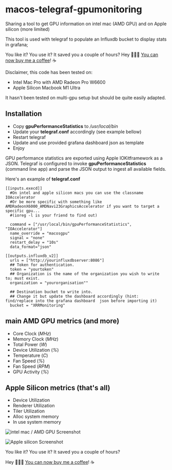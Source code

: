 

# macos-telegraf-gpumonitoring

Sharing a tool to get GPU information on intel mac (AMD GPU) and on Apple silicon (more limited)

This tool is used with telegraf to populate an Influxdb bucket to display stats in grafana;

You like it? You use it? It saved you a couple of hours? 
Hey 👋👋👋 [You can now buy me a coffee](https://www.buymeacoffee.com/xrrxrr)! ☕️ 


Disclaimer, this code has been tested on: 

 * Intel Mac Pro with AMD Radeon Pro W6600
 * Apple Silicon Macbook M1 Ultra
  
 It hasn't been tested on multi-gpu setup but should be quite easily adapted.



## Installation

* Copy **gpuPerformanceStatistics** to */usr/local/bin*
* Update your **telegraf.conf** accordingly (see example bellow)
* Restart telegraf 
* Update and use provided grafana dashboard json as template
* Enjoy

GPU performance statistics are exported using Apple IOKitframework as a JSON. 
Telegraf is configured to invoke **gpuPerformanceStatistics** (command line app) and parse the JSON output to ingest all available fields.

Here's an example of **telegraf.conf** 

```
[[inputs.execd]]
  #On intel and apple silicon macs you can use the classname IOAccelerator 
  #Or be more specific with something like AMDRadeonX6000_AMDNavi23GraphicsAccelerator if you want to target a specific gpu...
  #(ioreg -l is your friend to find out)

  command = ["/usr/local/bin/gpuPerformanceStatistics", "IOAccelerator"]
  name_override = "macosgpu"
  signal = "none"
  restart_delay = "10s"
  data_format="json"

[[outputs.influxdb_v2]]
  urls = ["http://yourinfluxdbserver:8086"]
  ## Token for authentication.
  token = "yourtoken"
  ## Organization is the name of the organization you wish to write to; must exist.
  organization = "yourorganisation""

  ## Destination bucket to write into.
  ## Change it but update the dashboard accordingly (hint: find/replace into the grafana dashboard  json before importing it)
  bucket = "XRRMonitoring"
```


## main AMD GPU metrics (and more)

* Core Clock (*MHz*)
* Memory Clock (*MHz*)
* Total Power (*W*)
* Device Utilization (*%*)
* Temperature (*C*)
* Fan Speed (*%*)
* Fan Speed (*RPM*)
* GPU Activity (*%*)

## Apple Silicon metrics (that's all)

* Device Utilization
* Renderer Utilization 
* Tiler Utilization
* Alloc system memory
* In use system memory

![intel mac / AMD GPU Screenshot](https://github.com/XReyRobert/macos-telegraf-gpumonitoring/raw/main/screenshots/screenshot_intelAmd.png?raw=true)

![Apple silicon Screenshot](https://github.com/XReyRobert/macos-telegraf-gpumonitoring/raw/main/screenshots/screenshot_applesilicon.png?raw=true)

You like it? You use it? It saved you a couple of hours? 

Hey 👋👋👋 [You can now buy me a coffee](https://www.buymeacoffee.com/xrrxrr)! ☕️ 

